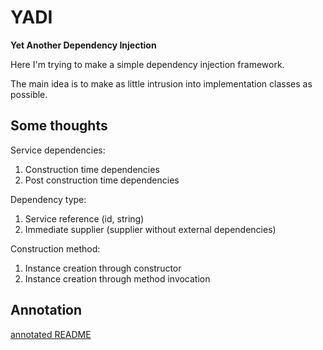 # YADI
__Yet Another Dependency Injection__

Here I'm trying to make a simple dependency injection framework.

The main idea is to make as little intrusion into implementation classes as possible.

## Some thoughts

Service dependencies:
1. Construction time dependencies
2. Post construction time dependencies

Dependency type:
1. Service reference (id, string)
2. Immediate supplier (supplier without external dependencies)

Construction method:
1. Instance creation through constructor
2. Instance creation through method invocation

## Annotation

[annotated README](annotated/README.md)